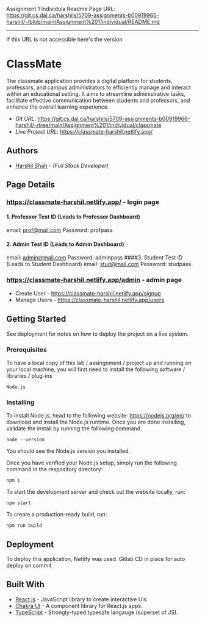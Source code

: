 Assignment 1 Individula Readme Page URL: https://git.cs.dal.ca/harshils/5709-assignments-b00919966-harshil/-/blob/main/Assignment%201/individual/README.md



******** 
If this URL is not accessible here's the version

# ClassMate

The classmate application provides a digital platform for students, professors, and campus administrators to efficiently manage and interact within an educational setting. It aims to streamline administrative tasks, facilitate effective communication between students and professors, and enhance the overall learning experience. 


* *Git URL*: https://git.cs.dal.ca/harshils/5709-assignments-b00919966-harshil/-/tree/main/Assignment%201/individual/classmate
* *Live Project URL*: https://classmate-harshil.netlify.app/

## Authors

* [Harshil Shah](hs@dal.ca) - *(Full Stack Developer)*


## Page Details

### https://classmate-harshil.netlify.app/ - login page

#### 1. Professor Test ID (Leads to Professor Dashboard)

email: prof@mail.com 
Password: profpass
#### 2. Admin Test ID (Leads to Admin Dashboard)
email: admin@mail.com 
Password: adminpass
####3. Student Test ID (Leads to Student Dashboard)
email: stud@mail.com 
Password: studpass

### https://classmate-harshil.netlify.app/admin - admin page
- Create User - https://classmate-harshil.netlify.app/signup
- Manage Users - https://classmate-harshil.netlify.app/users

## Getting Started

See deployment for notes on how to deploy the project on a live system.

### Prerequisites

To have a local copy of this lab / assingnment / project up and running on your local machine, you will first need to install the following software / libraries / plug-ins

```
Node.js
```

### Installing

To install Node.js, head to the following website: https://nodejs.org/en/ to download and install the Node.js runtime. Once you are done installing, validate the install by running the following command.

```
node --version
```

You should see the Node.js version you installed.

Once you have verified your Node.js setup, simply run the following command in the respository directory:

```
npm i
```

To start the development server and check out the website locally, run:

```
npm start
```

To create a production-ready build, run:

```
npm run build
```

## Deployment

To deploy this application, Netlify was used. 
Gitlab CD in place for auto deploy on commit


## Built With

- [React.js](https://reactjs.org/) - JavaScript library to create interactive UIs
- [Chakra UI](https://chakra-ui.com/) - A component library for React.js apps.
- [TypeScript](https://www.typescriptlang.org/) - Strongly-typed typesafe langauge (superset of JS).

